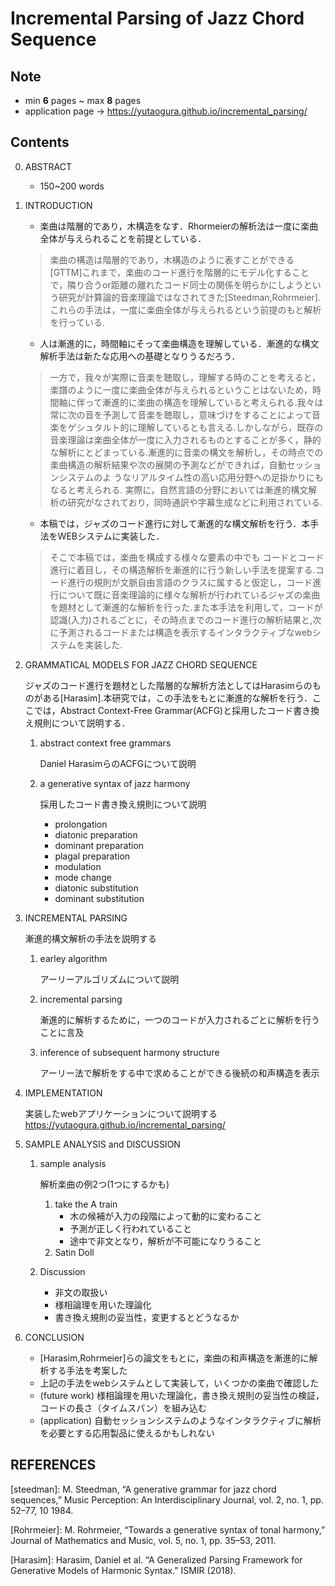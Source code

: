 # Incremental Parsing of Jazz Chord Sequence

## Note
- min **6** pages ~ max **8** pages
- application page -> https://yutaogura.github.io/incremental_parsing/
## Contents
0. ABSTRACT 
    - 150~200 words
1. INTRODUCTION
    - 楽曲は階層的であり，木構造をなす．Rhormeierの解析法は一度に楽曲全体が与えられることを前提としている．
    > 楽曲の構造は階層的であり，木構造のように表すことができる[GTTM]これまで，楽曲のコード進行を階層的にモデル化することで，隣り合うor距離の離れたコード同士の関係を明らかにしようという研究が計算論的音楽理論ではなされてきた[Steedman,Rohrmeier].これらの手法は，一度に楽曲全体が与えられるという前提のもと解析を行っている.
    - 人は漸進的に，時間軸にそって楽曲構造を理解している．漸進的な構文解析手法は新たな応用への基礎となりうるだろう．
    > 一方で，我々が実際に音楽を聴取し，理解する時のことを考えると，楽譜のように一度に楽曲全体が与えられるということはないため，時間軸に伴って漸進的に楽曲の構造を理解していると考えられる.我々は常に次の音を予測して音楽を聴取し，意味づけをすることによって音楽をゲシュタルト的に理解しているとも言える.しかしながら，既存の音楽理論は楽曲全体が一度に入力されるものとすることが多く，静的な解析にとどまっている.漸進的に音楽の構文を解析し，その時点での楽曲構造の解析結果や次の展開の予測などができれば，自動セッションシステムのよ うなリアルタイム性の高い応用分野への足掛かりにもなると考えられる. 実際に，自然言語の分野においては漸進的構文解析の研究がなされており，同時通訳や字幕生成などに利用されている.
    - 本稿では，ジャズのコード進行に対して漸進的な構文解析を行う．本手法をWEBシステムに実装した．
    > そこで本稿では，楽曲を構成する様々な要素の中でも コードとコード進行に着目し，その構造解析を漸進的に行う新しい手法を提案する.コード進行の規則が文脈自由言語のクラスに属すると仮定し，コード進行について既に音楽理論的に様々な解析が行われているジャズの楽曲を題材として漸進的な解析を行った.また本手法を利用して，コードが認識(入力)されるごとに，その時点までのコード進行の解析結果と,次に予測されるコードまたは構造を表示するインタラクティブなwebシステムを実装した.

1. GRAMMATICAL MODELS FOR JAZZ CHORD SEQUENCE
    
    ジャズのコード進行を題材とした階層的な解析方法としてはHarasimらのものがある[Harasim].本研究では，この手法をもとに漸進的な解析を行う．ここでは，Abstract Context-Free Grammar(ACFG)と採用したコード書き換え規則について説明する．

    1. abstract context free grammars

        Daniel HarasimらのACFGについて説明

    1. a generative syntax of jazz harmony

        採用したコード書き換え規則について説明
        - prolongation
        - diatonic preparation
        - dominant preparation
        - plagal preparation
        - modulation
        - mode change
        - diatonic substitution
        - dominant substitution
        


1. INCREMENTAL PARSING 
    
    漸進的構文解析の手法を説明する
    1. earley algorithm

        アーリーアルゴリズムについて説明

    1. incremental parsing 
        
        漸進的に解析するために，一つのコードが入力されるごとに解析を行うことに言及

    1. inference of subsequent harmony structure

        アーリー法で解析をする中で求めることができる後続の和声構造を表示

1. IMPLEMENTATION

    実装したwebアプリケーションについて説明する
    https://yutaogura.github.io/incremental_parsing/

1. SAMPLE ANALYSIS and DISCUSSION

    1. sample analysis 

        解析楽曲の例2つ(1つにするかも)
        1. take the A train
            - 木の候補が入力の段階によって動的に変わること
            - 予測が正しく行われていること
            - 途中で非文となり，解析が不可能になりうること
        1. Satin Doll

    1. Discussion   
        - 非文の取扱い
        - 様相論理を用いた理論化
        - 書き換え規則の妥当性，変更するとどうなるか


1. CONCLUSION
    - [Harasim,Rohrmeier]らの論文をもとに，楽曲の和声構造を漸進的に解析する手法を考案した
    - 上記の手法をwebシステムとして実装して，いくつかの楽曲で確認した
    - (future work) 様相論理を用いた理論化，書き換え規則の妥当性の検証，コードの長さ（タイムスパン）を組み込む
    - (application) 自動セッションシステムのようなインタラクティブに解析を必要とする応用製品に使えるかもしれない

## REFERENCES

[steedman]:  M. Steedman, “A generative grammar for jazz chord sequences,” Music Perception: An Interdisciplinary Journal, vol. 2, no. 1, pp. 52–77, 10 1984.

[Rohrmeier]: M. Rohrmeier, “Towards a generative syntax of tonal harmony,” Journal of Mathematics and Music, vol. 5, no. 1, pp. 35–53, 2011.

[Harasim]: Harasim, Daniel et al. “A Generalized Parsing Framework for Generative Models of Harmonic Syntax.” ISMIR (2018).


